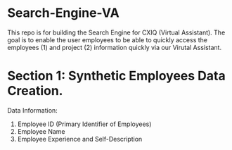 # Search-Engine-VA
This repo is for building the Search Engine for CXIQ (Virtual Assistant).
The goal is to enable the user employees to be able to quickly access the employees (1) and project (2) information quickly via our Virutal Assistant.


# Section 1: Synthetic Employees Data Creation.
Data Information:
  1. Employee ID (Primary Identifier of Employees)
  2. Employee Name
  3. Employee Experience and Self-Description
